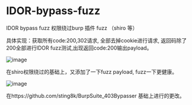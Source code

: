 # IDOR-bypass-fuzz
IDOR bypass fuzz 权限绕过burp 插件 fuzz （shiro 等）

具体实现：获取所有code:200,302请求, 全部去掉cookie进行请求, 返回码除了200全部进行IDOR fuzz测试,出现返回code:200输出payload。

![image](https://user-images.githubusercontent.com/50195525/131288882-17babc23-4c79-49bb-a6f8-63ed6aa7b86b.png)

在shiro权限绕过的基础上，又添加了一下fuzz payload, fuzz一下更健康。

![image](https://user-images.githubusercontent.com/50195525/131289016-194b9b5f-ca3d-42a7-b244-5c4b70fcbcf5.png)



在https://github.com/sting8k/BurpSuite_403Bypasser 基础上进行的更改。

